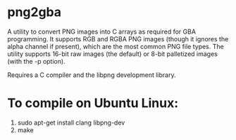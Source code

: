 # png2gba

A utility to convert PNG images into C arrays as required for GBA programming.
It supports RGB and RGBA PNG images (though it ignores the alpha channel if
present), which are the most common PNG file types.  The utility supports 16-bit
raw images (the default) or 8-bit palletized images (with the -p option).

Requires a C compiler and the libpng development library.

# To compile on Ubuntu Linux:
1. sudo apt-get install clang libpng-dev
2. make



